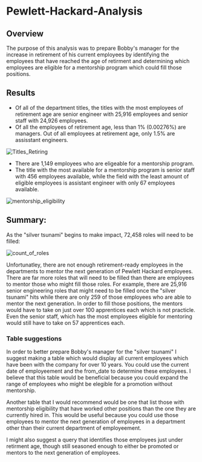 # Pewlett-Hackard-Analysis

## Overview 

The purpose of this analysis was to prepare Bobby's manager for the increase in retirement of his current employees by identifying the employees that have reached the age of retirment and determining which employees are eligible for a mentorship program which could fill those positions. 

## Results

- Of all of the department titles, the titles with the most employees of retirement age are senior engineer with 25,916 employees and senior staff with 24,926 employees. 
- Of all the employees of retirement age, less than 1% (0.00276%) are managers. Out of all employees at retirement age, only 1.5% are assisstant engineers. 

![Titles_Retiring](https://user-images.githubusercontent.com/95589611/155901567-8f1f698a-2934-4400-a180-08a0c490e56f.png)

- There are 1,149 employees who are eligeable for a mentorship program. 
- The title with the most available for a mentorship program is senior staff with 456 employees available, while the field with the least amount of eligible employees is assistant engineer with only 67 employees available.
 
![mentorship_eligibility](https://user-images.githubusercontent.com/95589611/155901588-ad8ff7aa-e1f7-46a7-be72-77d44e27d839.png)

## Summary: 
As the "silver tsunami" begins to make impact, 72,458 roles will need to be filled: 

![count_of_roles](https://user-images.githubusercontent.com/95589611/155901624-a6edc39f-07dd-4b58-8894-e849f7011e59.png)

Unfortunatley, there are not enough retirement-ready employees in the departments to mentor the next generation of Pewlett Hackard employees. There are far more roles that will need to be filled than there are employees to mentor those who might fill those roles. For example, there are 25,916 senior engineering roles that might need to be filled once the "silver tsunami" hits while there are only 259 of those employees who are able to mentor the next generation. In order to fill those positions, the mentors would have to take on just over 100 apprentices each which is not practicle. Even the senior staff, which has the most employees eligible for mentoring would still have to take on 57 apprentices each.

### Table suggestions

In order to better prepare Bobby's manager for the "silver tsunami" I suggest making a table which would display all current employees which have been with the company for over 10 years. You could use the current date of employeement and the from_date to determine these employees. I believe that this table would be beneficial because you could expand the range of employees who might be elegible for a promotion without mentorship. 

Another table that I would recommend would be one that list those with mentorship eligibility that have worked other positions than the one they are currently hired in. This would be useful because you could use those employees to mentor the next generation of employees in a department other than their current department of employeement. 

I might also suggest a query that identifies those employees just under retirment age, though still seasoned enough to either be promoted or mentors to the next generation of employees. 
